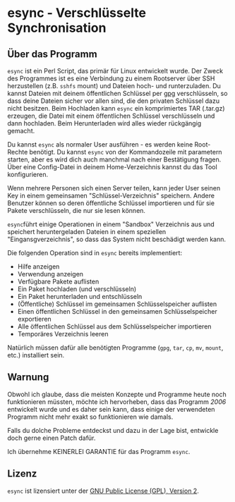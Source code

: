 esync - Verschlüsselte Synchronisation
======================================

Über das Programm
-----------------

`esync` ist ein Perl Script, das primär für Linux entwickelt wurde.
Der Zweck des Programmes ist es eine Verbindung zu einem Rootserver über SSH herzustellen (z.B. `sshfs` mount) und Dateien hoch- und runterzuladen.
Du kannst Dateien mit deinem öffentlichen Schlüssel per [gpg][1] verschlüsseln, so dass deine Dateien sicher vor allen sind, die den privaten Schlüssel dazu nicht besitzen.
Beim Hochladen kann `esync` ein komprimiertes TAR (.tar.gz) erzeugen, die Datei mit einem öffentlichen Schlüssel verschlüsseln und dann hochladen. Beim Herunterladen wird alles wieder rückgängig gemacht.

Du kannst `esync` als normaler User ausführen - es werden keine Root-Rechte benötigt.
Du kannst `esync` von der Kommandozeile mit parametern starten, aber es wird dich auch manchmal nach einer Bestätigung fragen.
Über eine Config-Datei in deinem Home-Verzeichnis kannst du das Tool konfigurieren. 

Wenn mehrere Personen sich einen Server teilen, kann jeder User seinen Key in einem gemeinsamen "Schlüssel-Verzeichnis" speichern.
Andere Benutzer können so deren öffentliche Schlüssel importieren und für sie Pakete verschlüsseln, die nur sie lesen können.

`esync`führt einige Operationen in einem "Sandbox" Verzeichnis aus und speichert heruntergeladen Dateien in einem speziellen "Eingansgverzeichnis", so dass das System nicht beschädigt werden kann.

Die folgenden Operation sind in `esync` bereits implementiert:
* Hilfe anzeigen
* Verwendung anzeigen
* Verfügbare Pakete auflisten
* Ein Paket hochladen (und verschlüsseln)
* Ein Paket herunterladen und entschlüsseln
* (Öffentliche) Schlüssel im gemeinsamen Schlüsselspeicher auflisten
* Einen öffentlichen Schlüssel in den gemeinsamen Schlüsselspeicher exportieren
* Alle öffentlichen Schlüssel aus dem Schlüsselspeicher importieren
* Temporäres Verzeichnis leeren

Natürlich müssen dafür alle benötigten Programme (`gpg`, `tar`, `cp`, `mv`, `mount`, etc.) installiert sein.

Warnung
-------

Obwohl ich glaube, dass die meisten Konzepte und Programme heute noch funktionieren müssten, möchte ich hervorheben, dass das Programm *2006* entwickelt wurde und es daher sein kann, dass einige der verwendeten Programm nicht mehr exakt so funktionieren wie damals.

Falls du  dolche Probleme entdeckst und dazu in der Lage bist, entwickle doch gerne einen Patch dafür. 

Ich übernehme KEINERLEI GARANTIE für das Programm `esync`.

Lizenz
------

`esync` ist lizensiert unter der [GNU Public License (GPL), Version 2][2].


[1]: http://www.gnupg.org/
[2]: http://www.gnu.org/licenses/gpl-2.0.html